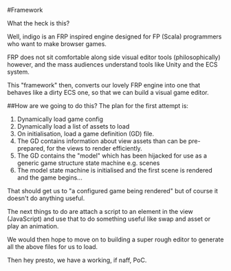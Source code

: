 #Framework

What the heck is this?

Well, indigo is an FRP inspired engine designed for FP (Scala) programmers who want to make browser games.

FRP does not sit comfortable along side visual editor tools (philosophically) however, and the mass audiences understand tools like Unity and the ECS system.

This "framework" then, converts our lovely FRP engine into one that behaves like a dirty ECS one, so that we can build a visual game editor.

##How are we going to do this?
The plan for the first attempt is:
1. Dynamically load game config
2. Dynamically load a list of assets to load
3. On initialisation, load a game definition (GD) file.
4. The GD contains information about view assets than can be pre-prepared, for the views to render efficiently.
5. The GD contains the "model" which has been hijacked for use as a generic game structure state machine e.g. scenes
6. The model state machine is initialised and the first scene is rendered and the game begins...

That should get us to "a configured game being rendered" but of course it doesn't do anything useful.

The next things to do are attach a script to an element in the view (JavaScript) and use that to do something useful like swap and asset or play an animation.

We would then hope to move on to building a super rough editor to generate all the above files for us to load.

Then hey presto, we have a working, if naff, PoC.



